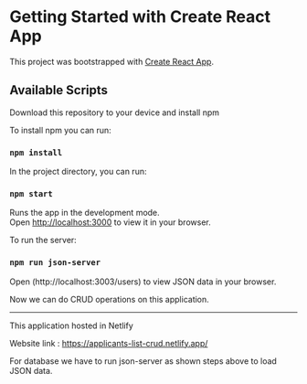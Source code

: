 # Getting Started with Create React App

This project was bootstrapped with [Create React App](https://github.com/facebook/create-react-app).

## Available Scripts

Download this repository to your device and install npm

To install npm you can run:
### `npm install`

In the project directory, you can run:

### `npm start`

Runs the app in the development mode.\
Open [http://localhost:3000](http://localhost:3000) to view it in your browser.

To run the server:

### `npm run json-server`
Open (http://localhost:3003/users) to view JSON data in your browser.

Now we can do CRUD operations on this application.


------------------------------------------------------------------------------------------
This application hosted in Netlify

Website link : https://applicants-list-crud.netlify.app/

For database we have to run json-server as shown steps above to load JSON data.
